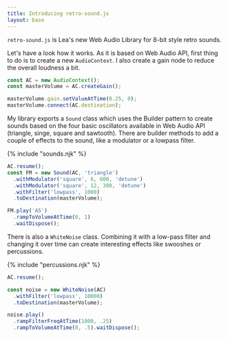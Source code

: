 ```yaml
---
title: Introducing retro-sound.js
layout: base
---
```


`retro-sound.js` is Lea's new Web Audio Library for 8-bit style retro sounds.

Let's have a look how it works. As it is based on Web Audio API, first thing to do is to create a new `AudioContext`.
I also create a gain node to reduce the overall loudness a bit.

```ts
const AC = new AudioContext();
const masterVolume = AC.createGain();

masterVolume.gain.setValueAtTime(0.25, 0);
masterVolume.connect(AC.destination);
```

My library exports a `Sound` class which uses the Builder pattern to create sounds based on the four basic oscillators available in Web Audio API (triangle, singe, square and sawtooth). There are builder methods to add a couple of effects to the sound, like a modulator or a lowpass filter.

{% include "sounds.njk" %}

```ts
AC.resume();
const FM = new Sound(AC, 'triangle')
  .withModulator('square', 6, 600, 'detune')
  .withModulator('square', 12, 300, 'detune')
  .withFilter('lowpass', 1000)
  .toDestination(masterVolume);

FM.play('A5')
  .rampToVolumeAtTime(0, 1)
  .waitDispose();
```

There is also a `WhiteNoise` class. Combining it with a low-pass filter and changing it over time can create interesting effects like swooshes or percussions.

{% include "percussions.njk" %}

```ts
AC.resume();

const noise = new WhiteNoise(AC)
  .withFilter('lowpass', 10000)
  .toDestination(masterVolume);

noise.play()
  .rampFilterFreqAtTime(1000, .25)
  .rampToVolumeAtTime(0, .5).waitDispose();
```
